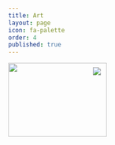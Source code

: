 ```yaml
---
title: Art
layout: page
icon: fa-palette
order: 4
published: true
---
```

<img id="img1" class="img" src="http://bit.ly/2acrH5J" />
<a href="#" class="close"></a>
<img class="expand" src="Expand-icon.png" />
<style>
.img {
  height: 150px;
  width: 200px;
}
.close {
  background-image: url("Close-icon.png");
  background-repeat: no-repeat;
  bottom: 418px;
  display: none;
  height: 32px;
  left: 462px;
  margin-top: -32px;
  position: relative;
  width: 32px;
}
.expand {
  bottom: 125px;
  margin-left: -32px;
  margin-right: 16px;
  pointer-events: none;
  position: relative;
}
  
</style>